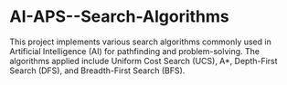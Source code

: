 # AI-APS--Search-Algorithms
This project implements various search algorithms commonly used in Artificial Intelligence (AI) for pathfinding and problem-solving. The algorithms applied include Uniform Cost Search (UCS), A*, Depth-First Search (DFS), and Breadth-First Search (BFS).
